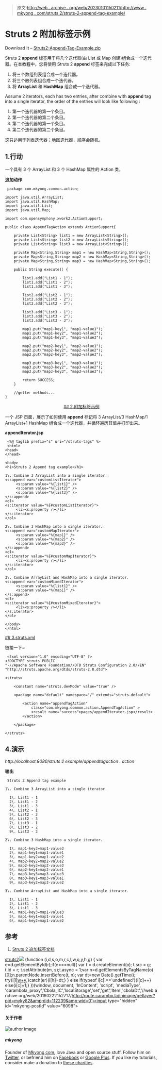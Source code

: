 > 原文:[http://web . archive . org/web/20230101150211/http://www . mkyong . com/struts 2/struts-2-append-tag-example/](http://web.archive.org/web/20230101150211/http://www.mkyong.com/struts2/struts-2-append-tag-example/)

# Struts 2 附加标签示例

Download It – [Struts2-Append-Tag-Example.zip](http://web.archive.org/web/20190222152717/http://www.mkyong.com/wp-content/uploads/2010/07/Struts2-Append-Tag-Example.zip)

Struts 2 **append** 标签用于将几个迭代器(由 List 或 Map 创建)组合成一个迭代器。在本教程中，您将使用 Struts 2 **append** 标签来完成以下任务:

1.  将三个数组列表组合成一个迭代器。
2.  将三个散列表组合成一个迭代器。
3.  将 **ArrayList** 和 **HashMap** 组合成一个迭代器。

Assume 2 iterators, each has two entries, after combine with **append** tag into a single iterator, the order of the entries will look like following :

1.  第一个迭代器的第一个条目。
2.  第一个迭代器的第二个条目。
3.  第二个迭代器的第一个条目。
4.  第二个迭代器的第二个条目。

这只适用于列表迭代器；地图迭代器，顺序会随机。

## 1.行动

一个具有 3 个 ArrayList 和 3 个 HashMap 属性的 Action 类。

**追加动作**

```
 package com.mkyong.common.action;

import java.util.ArrayList;
import java.util.HashMap;
import java.util.List;
import java.util.Map;

import com.opensymphony.xwork2.ActionSupport;

public class AppendTagAction extends ActionSupport{

	private List<String> list1 = new ArrayList<String>();
	private List<String> list2 = new ArrayList<String>();
	private List<String> list3 = new ArrayList<String>();

	private Map<String,String> map1 = new HashMap<String,String>();
	private Map<String,String> map2 = new HashMap<String,String>();
	private Map<String,String> map3 = new HashMap<String,String>();

	public String execute() {

		list1.add("List1 - 1");
		list1.add("List1 - 2");
		list1.add("List1 - 3");

		list2.add("List2 - 1");
		list2.add("List2 - 2");
		list2.add("List2 - 3");

		list3.add("List3 - 1");
		list3.add("List3 - 2");
		list3.add("List3 - 3");

		map1.put("map1-key1", "map1-value1");
		map1.put("map1-key2", "map1-value2");
		map1.put("map1-key3", "map1-value3");

		map2.put("map2-key1", "map2-value1");
		map2.put("map2-key2", "map2-value2");
		map2.put("map2-key3", "map2-value3");

		map3.put("map3-key1", "map3-value1");
		map3.put("map3-key2", "map3-value2");
		map3.put("map3-key3", "map3-value3");

		return SUCCESS;
	}

	//getter methods...
} 
```

 <ins class="adsbygoogle" style="display:block; text-align:center;" data-ad-format="fluid" data-ad-layout="in-article" data-ad-client="ca-pub-2836379775501347" data-ad-slot="6894224149">## 2.附加标签示例

一个 JSP 页面，展示了如何使用 **append** 标记将 3 ArrayList/3 HashMap/1 ArrayList+1 HashMap 组合成一个迭代器，并循环遍历其值并打印出来。

**appendIterator.jsp**

```
 <%@ taglib prefix="s" uri="/struts-tags" %>
 <html>
<head>
</head>

<body>
<h1>Struts 2 Append tag example</h1>

1\. Combine 3 ArrayList into a single iterator.
<s:append var="customListIterator">
     <s:param value="%{list1}" />
     <s:param value="%{list2}" />
     <s:param value="%{list3}" />
</s:append>
<ol>
<s:iterator value="%{#customListIterator}">
     <li><s:property /></li>
</s:iterator>
</ol>

2\. Combine 3 HashMap into a single iterator.
<s:append var="customMapIterator">
     <s:param value="%{map1}" />
     <s:param value="%{map2}" />
     <s:param value="%{map3}" />
</s:append>
<ol>
<s:iterator value="%{#customMapIterator}">
     <li><s:property /></li>
</s:iterator>
</ol>

3\. Combine ArrayList and HashMap into a single iterator.
<s:append var="customMixedIterator">
     <s:param value="%{list1}" />
     <s:param value="%{map1}" />
</s:append>
<ol>
<s:iterator value="%{#customMixedIterator}">
     <li><s:property /></li>
</s:iterator>
</ol>

</body>
</html> 
```

 <ins class="adsbygoogle" style="display:block" data-ad-client="ca-pub-2836379775501347" data-ad-slot="8821506761" data-ad-format="auto" data-ad-region="mkyongregion">## 3.struts.xml

链接一下~

```
 <?xml version="1.0" encoding="UTF-8" ?>
<!DOCTYPE struts PUBLIC
"-//Apache Software Foundation//DTD Struts Configuration 2.0//EN"
"http://struts.apache.org/dtds/struts-2.0.dtd">

<struts>

 	<constant name="struts.devMode" value="true" />

	<package name="default" namespace="/" extends="struts-default">

		<action name="appendTagAction" 
			class="com.mkyong.common.action.AppendTagAction" >
			<result name="success">pages/appendIterator.jsp</result>
		</action>

	</package>

</struts> 
```

## 4.演示

*http://localhost:8080/struts 2 example/appendtagaction . action*

**输出**

```
 Struts 2 Append tag example

1\. Combine 3 ArrayList into a single iterator.

  1\. List1 - 1
  2\. List1 - 2
  3\. List1 - 3
  4\. List2 - 1
  5\. List2 - 2
  6\. List2 - 3
  7\. List3 - 1
  8\. List3 - 2
  9\. List3 - 3

2\. Combine 3 HashMap into a single iterator.

  1\. map1-key3=map1-value3
  2\. map1-key1=map1-value1
  3\. map1-key2=map1-value2
  4\. map2-key2=map2-value2
  5\. map2-key3=map2-value3
  6\. map2-key1=map2-value1
  7\. map3-key3=map3-value3
  8\. map3-key1=map3-value1
  9\. map3-key2=map3-value2

3\. Combine ArrayList and HashMap into a single iterator.

  1\. List1 - 1
  2\. List1 - 2
  3\. List1 - 3
  4\. map1-key3=map1-value3
  5\. map1-key1=map1-value1
  6\. map1-key2=map1-value2 
```

## 参考

1.  [Struts 2 追加标签文档](http://web.archive.org/web/20190222152717/http://struts.apache.org/2.1.8/docs/append.html)

[struts2](http://web.archive.org/web/20190222152717/http://www.mkyong.com/tag/struts2/)</ins></ins>![](../Images/9a32d6fb0778558f0644bc21ac034beb.png) (function (i,d,s,o,m,r,c,l,w,q,y,h,g) { var e=d.getElementById(r);if(e===null){ var t = d.createElement(o); t.src = g; t.id = r; t.setAttribute(m, s);t.async = 1;var n=d.getElementsByTagName(o)[0];n.parentNode.insertBefore(t, n); var dt=new Date().getTime(); try{i[l][w+y](h,i[l][q+y](h)+'&amp;'+dt);}catch(er){i[h]=dt;} } else if(typeof i[c]!=='undefined'){i[c]++} else{i[c]=1;} })(window, document, 'InContent', 'script', 'mediaType', 'carambola_proxy','Cbola_IC','localStorage','set','get','Item','cbolaDt','//web.archive.org/web/20190222152717/http://route.carambo.la/inimage/getlayer?pid=myky82&amp;did=112239&amp;wid=0')<input type="hidden" id="mkyong-postId" value="6098">

#### 关于作者

![author image](../Images/9aead1e83b1839fa5b22d0bfc044d0b1.png)

##### mkyong

Founder of [Mkyong.com](http://web.archive.org/web/20190222152717/http://mkyong.com/), love Java and open source stuff. Follow him on [Twitter](http://web.archive.org/web/20190222152717/https://twitter.com/mkyong), or befriend him on [Facebook](http://web.archive.org/web/20190222152717/http://www.facebook.com/java.tutorial) or [Google Plus](http://web.archive.org/web/20190222152717/https://plus.google.com/110948163568945735692?rel=author). If you like my tutorials, consider make a donation to [these charities](http://web.archive.org/web/20190222152717/http://www.mkyong.com/blog/donate-to-charity/).